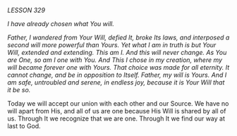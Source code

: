*LESSON 329*

*I have already chosen what You will.*

_Father, I wandered from Your Will, defied It, broke Its laws, and interposed a second will more powerful than Yours. Yet what I am in truth is but Your Will, extended and extending. This am I. And this will never change. As You are One, so am I one with You. And This I chose in my creation, where my will became forever one with Yours. That choice was made for all eternity. It cannot change, and be in opposition to Itself. Father, my will is Yours. And I am safe, untroubled and serene, in endless joy, because it is Your Will that it be so._

Today we will accept our union with each other and our Source. We have no will apart from His, and all of us are one because His Will is shared by all of us. Through It we recognize that we are one. Through It we find our way at last to God.